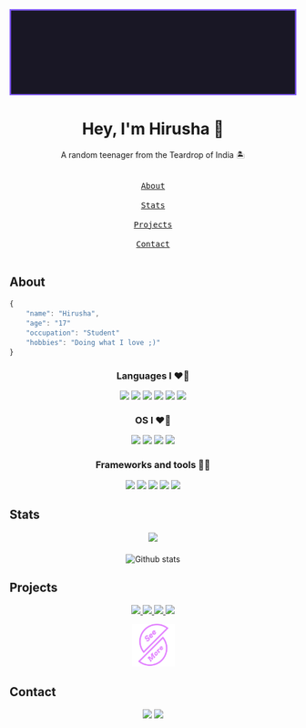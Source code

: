 <!-- Main image -->
<p align="center">
    <img src="data/hirusha.gif" alt="Hirusha">
</p>


<!-- Header & Description -->
<h1 align="center">
    Hey, I'm Hirusha 👋
</h1>
<p align="center">A random teenager from the Teardrop of India 🏝️</p>


<!-- Nav buttons -->
<p align="center">
    <kbd> <br> <a href="#about">About</a> <br> </kbd>
    <kbd> <br> <a href="#stats">Stats</a> <br> </kbd>
    <kbd> <br> <a href="#projects">Projects</a> <br> </kbd>
    <kbd> <br> <a href="#contact">Contact</a> <br> </kbd>
</p>


<!-- About section -->

## About

```js
{
    "name": "Hirusha",
    "age": "17"
    "occupation": "Student"
    "hobbies": "Doing what I love ;)"
}
```

<h3 align="center">Languages I ❤️‍🔥</h3>
<p align="center">
    <img src="https://img.shields.io/badge/Python-14354C?style=for-the-badge&logo=python&logoColor=white" />
    <img src="https://img.shields.io/badge/JavaScript-323330?style=for-the-badge&logo=javascript&logoColor=F0DB4F" />
    <img src="https://img.shields.io/badge/Dart-152030?style=for-the-badge&logo=dart&logoColor=32A4C6" />
    <img src="https://img.shields.io/badge/Bash-282a36.svg?style=for-the-badge&logo=gnubash&logoColor=white" />
    <img src="https://img.shields.io/badge/HTML5-E34F26?style=for-the-badge&logo=html5&logoColor=white" />
    <img src="https://img.shields.io/badge/CSS3-1572B6?style=for-the-badge&logo=css3&logoColor=white" />
</p>

<h3 align="center">OS I ❤️‍🔥</h3>
<p align="center">
    <img src="https://img.shields.io/badge/Arch_Linux-1793D1?style=for-the-badge&logo=arch-linux&logoColor=white" />
    <img src="https://img.shields.io/badge/Zorin-0078D6?style=for-the-badge&logo=zorin&logoColor=white" />
    <img src="https://img.shields.io/badge/Android-3DDC84?style=for-the-badge&logo=android&logoColor=white" />
    <img src="https://img.shields.io/badge/Windows-00a2ed?style=for-the-badge&logo=windows&logoColor=white" />
</p>

<h3 align="center">Frameworks and tools 👨‍🔬</h3>
<p align="center">
    <img src="https://img.shields.io/badge/FastAPI-009485?style=for-the-badge&logo=fastapi&logoColor=white" />
    <img src="https://img.shields.io/badge/Svelte-F66B0E?style=for-the-badge&logo=svelte&logoColor=white" />
    <img src="https://img.shields.io/badge/Nuxt-001E26?style=for-the-badge&logo=nuxt.js&logoColor=white" />
    <img src="https://img.shields.io/badge/Git-f14e32?style=for-the-badge&logo=git&logoColor=white" />
    <img src="https://img.shields.io/badge/Docker-0db7ed?style=for-the-badge&logo=docker&logoColor=white" />
</p>


<!-- Stats section -->
## Stats

<h4 align="center">
  <img src="https://komarev.com/ghpvc/?username=Itz-fork&style=for-the-badge&color=E384FF">
</h4>

<p align="center">
  <img src="https://github-readme-stats.vercel.app/api?username=Itz-fork&show_icons=true&theme=tokyonight" alt="Github stats"></img>
</p>


<!-- Projects section -->
## Projects

<p align="center">
    <a href="https://github.com/Itz-fork/py-trans">
        <img src="https://github-readme-stats.vercel.app/api/pin/?username=Itz-fork&repo=py-trans&cache_seconds=86400&theme=tokyonight">
    </a>
    <a href="https://github.com/Itz-fork/Chrofil">
        <img src="https://github-readme-stats.vercel.app/api/pin/?username=Itz-fork&repo=Chrofil&cache_seconds=86400&theme=tokyonight">
    </a>
    <a href="https://github.com/Itz-fork/Fake-agent">
        <img src="https://github-readme-stats.vercel.app/api/pin/?username=Itz-fork&repo=Fake-agent&cache_seconds=86400&theme=tokyonight">
    </a>
    <a href="https://github.com/Itz-fork/Gofile2">
        <img src="https://github-readme-stats.vercel.app/api/pin/?username=Itz-fork&repo=Gofile2&cache_seconds=86400&theme=tokyonight">
    </a>
</p>

<p align="center">
    <a href="https://github.com/Itz-fork?tab=repositories&q=&type=&language=&sort=stargazers">
        <img src="data/see-more.png" width="75" height="auto">
    </a>
</p>


<!-- Contact section -->
## Contact

<p align="center">
  <a href="https://t.me/Bruh_0x"><img src="https://img.shields.io/badge/Telegram-8FBDD3?style=for-the-badge&logo=telegram&logoColor=white"></a>
  <a href="mailto:git.itzfork@gmail.com"><img src="https://img.shields.io/badge/Gmail-CC704B?style=for-the-badge&logo=gmail&logoColor=white"></a>
</p>
